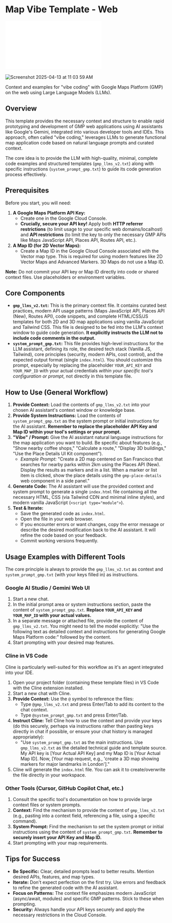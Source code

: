 # Map Vibe Template - Web

![GeoMob SF Presentation](./GeoMob%20SF%20Vibe%20with%20Maps%20Presentation%20-%20April%2015%202025%20-%20Ryan%20Baumann.pdf)

![Screenshot 2025-04-13 at 11 03 59 AM](https://github.com/user-attachments/assets/bdea5752-5bcf-4fa6-b12b-6d3e3bbbe00a)

Context and examples for "vibe coding" with Google Maps Platform (GMP) on the web using Large Language Models (LLMs).

## Overview

This template provides the necessary context and structure to enable rapid prototyping and development of GMP web applications using AI assistants like Google's Gemini, integrated into various developer tools and IDEs. This approach, often called "vibe coding," leverages LLMs to generate functional map application code based on natural language prompts and curated context.

The core idea is to provide the LLM with high-quality, minimal, complete code examples and structured templates (`gmp_llms_v2.txt`) along with specific instructions (`system_prompt_gmp.txt`) to guide its code generation process effectively.

## Prerequisites

Before you start, you will need:

1.  **A Google Maps Platform API Key:**
    *   Create one in the Google Cloud Console.
    *   **Crucially, secure your API key!** Apply both **HTTP referrer restrictions** (to limit usage to your specific web domains/localhost) and **API restrictions** (to limit the key to only the necessary GMP APIs like Maps JavaScript API, Places API, Routes API, etc.).
2.  **A Map ID (for 2D Vector Maps):**
    *   Create a Map ID in the Google Cloud Console associated with the Vector map type. This is required for using modern features like 2D Vector Maps and Advanced Markers. 3D Maps do not use a Map ID.

**Note:** Do not commit your API key or Map ID directly into code or shared context files. Use placeholders or environment variables.

## Core Components

*   **`gmp_llms_v2.txt`:** This is the primary context file. It contains curated best practices, modern API usage patterns (Maps JavaScript API, Places API (New), Routes API), code snippets, and complete HTML/CSS/JS templates for both 2D and 3D map applications using vanilla JavaScript and Tailwind CSS. This file is designed to be fed into the LLM's context window to guide code generation. **It explicitly instructs the LLM not to include code comments in the output.**
*   **`system_prompt_gmp.txt`:** This file provides high-level instructions for the LLM assistant, defining its role, the desired tech stack (Vanilla JS, Tailwind), core principles (security, modern APIs, cost control), and the expected output format (single `index.html`). You should customize this prompt, especially by replacing the placeholder `YOUR_API_KEY` and `YOUR_MAP_ID` with your actual credentials *within your specific tool's configuration or prompt*, not directly in this template file.

## How to Use (General Workflow)

1.  **Provide Context:** Load the contents of `gmp_llms_v2.txt` into your chosen AI assistant's context window or knowledge base.
2.  **Provide System Instructions:** Load the contents of `system_prompt_gmp.txt` as the system prompt or initial instructions for the AI assistant. **Remember to replace the placeholder API Key and Map ID within your tool's settings or your prompt.**
3.  **"Vibe" / Prompt:** Give the AI assistant natural language instructions for the map application you want to build. Be specific about features (e.g., "Show nearby coffee shops," "Calculate a route," "Display 3D buildings," "Use the Place Details UI Kit component").
    *   *Example Prompt:* "Create a 2D map centered on San Francisco that searches for nearby parks within 2km using the Places API (New). Display the results as markers and in a list. When a marker or list item is clicked, show the place details using the `gmp-place-details` web component in a side panel."
4.  **Generate Code:** The AI assistant will use the provided context and system prompt to generate a single `index.html` file containing all the necessary HTML, CSS (via Tailwind CDN and minimal inline styles), and modern vanilla JavaScript (`<script type="module">`).
5.  **Test & Iterate:**
    *   Save the generated code as `index.html`.
    *   Open the file in your web browser.
    *   If you encounter errors or want changes, copy the error message or describe the desired modification back to the AI assistant. It will refine the code based on your feedback.
    *   Commit working versions frequently.

## Usage Examples with Different Tools

The core principle is always to provide the `gmp_llms_v2.txt` as context and `system_prompt_gmp.txt` (with your keys filled in) as instructions.

### Google AI Studio / Gemini Web UI

1.  Start a new chat.
2.  In the initial prompt area or system instructions section, paste the content of `system_prompt_gmp.txt`. **Replace `YOUR_API_KEY` and `YOUR_MAP_ID` with your actual values.**
3.  In a separate message or attached file, provide the content of `gmp_llms_v2.txt`. You might need to tell the model explicitly: "Use the following text as detailed context and instructions for generating Google Maps Platform code:" followed by the content.
4.  Start prompting with your desired map features.

### Cline in VS Code

Cline is particularly well-suited for this workflow as it's an agent integrated into your IDE.

1.  Open your project folder (containing these template files) in VS Code with the Cline extension installed.
2.  Start a new chat with Cline.
3.  **Provide Context:** Use the `@` symbol to reference the files:
    *   Type `@gmp_llms_v2.txt` and press Enter/Tab to add its content to the chat context.
    *   Type `@system_prompt_gmp.txt` and press Enter/Tab.
4.  **Instruct Cline:** Tell Cline how to use the context and provide your keys (do this securely, perhaps via instructions rather than pasting keys directly in chat if possible, or ensure your chat history is managed appropriately):
    *   "Use `system_prompt_gmp.txt` as the main instructions. Use `gmp_llms_v2.txt` as the detailed technical guide and template source. My API key is [Your Actual API Key] and my Map ID is [Your Actual Map ID]. Now, [Your map request, e.g., 'create a 3D map showing markers for major landmarks in London']."
5.  Cline will generate the `index.html` file. You can ask it to create/overwrite the file directly in your workspace.

### Other Tools (Cursor, GitHub Copilot Chat, etc.)

1.  Consult the specific tool's documentation on how to provide large context files or system prompts.
2.  **Context:** Find the mechanism to provide the content of `gmp_llms_v2.txt` (e.g., pasting into a context field, referencing a file, using a specific command).
3.  **System Prompt:** Find the mechanism to set the system prompt or initial instructions using the content of `system_prompt_gmp.txt`. **Remember to securely insert your API Key and Map ID.**
4.  Start prompting with your map requirements.

## Tips for Success

*   **Be Specific:** Clear, detailed prompts lead to better results. Mention desired APIs, features, and map types.
*   **Iterate:** Don't expect perfection on the first try. Use errors and feedback to refine the generated code with the AI assistant.
*   **Focus on Patterns:** The context file emphasizes modern JavaScript (async/await, modules) and specific GMP patterns. Stick to these when prompting.
*   **Security:** Always handle your API keys securely and apply the necessary restrictions in the Cloud Console.
